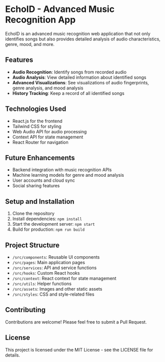 # EchoID - Advanced Music Recognition App

EchoID is an advanced music recognition web application that not only identifies songs but also provides detailed analysis of audio characteristics, genre, mood, and more.

## Features

- **Audio Recognition**: Identify songs from recorded audio
- **Audio Analysis**: View detailed information about identified songs
- **Advanced Visualizations**: See visualizations of audio fingerprints, genre analysis, and mood analysis
- **History Tracking**: Keep a record of all identified songs

## Technologies Used

- React.js for the frontend
- Tailwind CSS for styling
- Web Audio API for audio processing
- Context API for state management
- React Router for navigation

## Future Enhancements

- Backend integration with music recognition APIs
- Machine learning models for genre and mood analysis
- User accounts and cloud sync
- Social sharing features

## Setup and Installation

1. Clone the repository
2. Install dependencies: `npm install`
3. Start the development server: `npm start`
4. Build for production: `npm run build`

## Project Structure

- `/src/components`: Reusable UI components
- `/src/pages`: Main application pages
- `/src/services`: API and service functions
- `/src/hooks`: Custom React hooks
- `/src/context`: React context for state management
- `/src/utils`: Helper functions
- `/src/assets`: Images and other static assets
- `/src/styles`: CSS and style-related files

## Contributing

Contributions are welcome! Please feel free to submit a Pull Request.

## License

This project is licensed under the MIT License - see the LICENSE file for details.